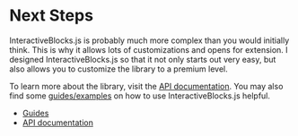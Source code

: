 # Next Steps

InteractiveBlocks.js is probably much more complex than you would initially think.
This is why it allows lots of customizations and opens for extension.
I designed InteractiveBlocks.js so that it not only starts out very easy, but also allows you to customize the library to a premium level.

To learn more about the library, visit the [API documentation](api-docs/base-classes/attribute-registry.md). You may also find some [guides/examples](guides/multiple-choice.md) on how to use InteractiveBlocks.js helpful.

- [Guides](guides/multiple-choice.md)
- [API documentation](api-docs/base-classes/attribute-registry.md)
